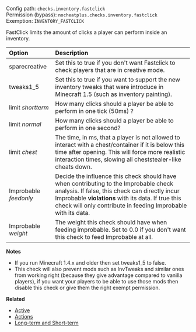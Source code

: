 Config path: `checks.inventory.fastclick`  
Permission (bypass): `nocheatplus.checks.inventory.fastclick`  
Exemption: `INVENTORY_FASTCLICK`  

FastClick limits the amount of clicks a player can perform inside an inventory.   

| Option              | Description |
| :------------------ | :---------- |
| sparecreative       | Set this to true if you don't want Fastclick to check players that are in creative mode. |
| tweaks1_5           | Set this to true if you want to support the new inventory tweaks that were introduce in Minecraft 1.5 (such as inventory painting). |
| limit _shortterm_   | How many clicks should a player be able to perform in one tick (50ms) ?|
| limit _normal_      | How many clicks should a player be able to perform in one second? |
| limit _chest_       | The time, in ms, that a player is not allowed to interact with a chest/container if it is below this time after opening. This will force more realistic interaction times, slowing all cheststealer-like cheats down.|
| Improbable _feedonly_ | Decide the influence this check should have when contributing to the Improbable check analysis. If false, this check can directly incur Improbable **violations** with its data. If true this check will only contribute in feeding Improbable with its data.|
| Improbable _weight_ |The weight this check should have when feeding improbable. Set to 0.0 if you don't want this check to feed Improbable at all.|

**Notes**
* If you run Minecraft 1.4.x and older then set tweaks1_5 to false.
* This check will also prevent mods such as InvTweaks and similar ones from working right (because they give advantage compared to vanilla players), if you want your players to be able to use those mods then disable this check or give them the right exempt permission.

**Related**  
* [Active](https://github.com/Updated-NoCheatPlus/Docs/blob/master/Settings/General.md#active)
* [Actions](https://github.com/Updated-NoCheatPlus/Docs/blob/master/Settings/General.md#actions)
* [Long-term and Short-term](https://github.com/Updated-NoCheatPlus/Docs/blob/master/Others/Backgrounds.md#long-term-and-short-term)

